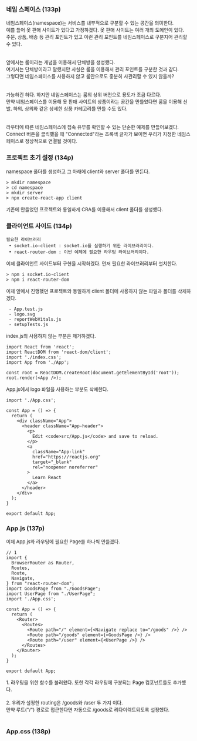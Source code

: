 ### 네임 스페이스 (133p)

<font size=2>네임스페이스(namespace)는 서비스를 내부적으로 구분할 수 있는 공간을 의미한다.</font><br />
<font size=2>예를 들어 옷 판매 사이트가 있다고 가정하겠다. 옷 판매 사이트는 여러 개의 도메인이 있다.</font><br />
<font size=2>주문, 상품, 배송 등 관리 포인트가 있고 이런 관리 포인트를 네임스페이스로 구분지어 관리할 수 있다.</font><br /><br />

<font size=2>앞에서는 룸이라는 개념을 이용해서 단체방을 생성했다.</font><br />
<font size=2>여기서는 단체방이라고 말했지만 사실은 룸을 이용해서 관리 포인트를 구분한 것과 같다.</font><br />
<font size=2>그렇다면 네임스페이스를 사용하지 않고 룸만으로도 충분히 사관리할 수 있지 않을까?</font><br /><br />

<font size=2>가능하긴 하다. 하지만 네임스페이스는 룸의 상위 버전으로 용도가 조금 다르다.</font><br />
<font size=2>만약 네임스페이스를 이용해 옷 판매 사이트의 상품이라는 공간을 만들었다면 룸을 이용해 신발, 하의, 상의와 같은 상세한 상품 카테고리를 만들 수도 있다.</font><br /><br />

<font size=2>라우터에 따른 네임스페이스에 접속 유무를 확인할 수 있는 단순한 예제를 만들어보겠다.</font><br />
<font size=2>Connect 버튼을 클릭했을 때 "Connected"라는 초록색 글자가 보이면 우리가 지정한 네임스페이스로 정상적으로 연결될 것이다.</font><br />

### 프로젝트 초기 설정 (134p)

<font size=2>namespace 폴더를 생성하고 그 아래에 client와 server 폴더를 만든다.</font><br />

```
> mkdir namespace
> cd namespace
> mkdir server
> npx create-react-app client
```

<font size=2>기존에 만들었던 프로젝트와 동일하게 CRA를 이용해서 client 폴더를 생성했다.</font><br />

### 클라이언트 사이드 (134p)

```
필요한 라이브러리
 • socket.io-client : socket.io를 실행하기 위한 라이브러리이다.
 • react-router-dom : 이번 예제에 필요한 라우팅 라이브러리이다.
```

<font size=2>이제 클라이언트 사이드부터 구현을 시작하겠다. 먼저 필요한 라이브러리부터 설치한다.</font><br />

```
> npm i socket.io-client
> npm i react-router-dom
```

<font size=2>이제 앞에서 진행했던 프로젝트와 동일하게 client 폴더에 사용하지 않는 파일과 폴더를 삭제하겠다.</font><br />

```
 - App.test.js
 - logo.svg
 - reportWebVitals.js
 - setupTests.js
```

<font size=2>index.js의 사용하지 않는 부분은 제거하겠다.</font><br />

```
import React from 'react';
import ReactDOM from 'react-dom/client';
import './index.css';
import App from './App';

const root = ReactDOM.createRoot(document.getElementById('root'));
root.render(<App />);
```

<font size=2>App.js에서 logo 파일을 사용하는 부분도 삭제한다.</font><br />

```
import './App.css';

const App = () => {
  return (
    <div className="App">
      <header className="App-header">
        <p>
          Edit <code>src/App.js</code> and save to reload.
        </p>
        <a
          className="App-link"
          href="https://reactjs.org"
          target="_blank"
          rel="noopener noreferrer"
        >
          Learn React
        </a>
      </header>
    </div>
  );
}

export default App;
```

### App.js (137p)

<font size=2>이제 App.js와 라우팅에 필요한 Page를 하나씩 만들겠다.</font><br />

```
// 1
import {
  BrowserRouter as Router,
  Routes,
  Route,
  Navigate,
} from "react-router-dom";
import GoodsPage from "./GoodsPage";
import UserPage from "./UserPage";
import './App.css';

const App = () => {
  return (
    <Router>
      <Routes>
        <Route path="/" element={<Navigate replace to="/goods" />} />
        <Route path="/goods" element={<GoodsPage />} />
        <Route path="/user" element={<UserPage />} />
      </Routes>
    </Router>
  );
}

export default App;
```

<font size=2>1. 라우팅을 위한 함수를 불러왔다. 또한 각각 라우팅에 구분되는 Page 컴포넌트들도 추가했다.</font><br /><br />
<font size=2>2. 우리가 설정한 routing은 /goods와 /user 두 가지 이다.</font><br />
<font size=2>만약 루트("/") 경로로 접근한다면 자동으로 /goods로 리다이렉트되도록 설정했다.</font><br /><br />

### App.css (138p)

<font size=2></font><br />
<font size=2></font><br />
<font size=2></font><br />
<font size=2></font><br />
<font size=2></font><br />
<font size=2></font><br />